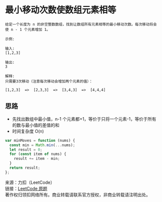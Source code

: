 # 最小移动次数使数组元素相等

```text
给定一个长度为 n 的非空整数数组，找到让数组所有元素相等的最小移动次数。每次移动将会使 n - 1 个元素增加 1。

示例:

输入:
[1,2,3]

输出:
3

解释:
只需要3次移动（注意每次移动会增加两个元素的值）：

[1,2,3]  =>  [2,3,3]  =>  [3,4,3]  =>  [4,4,4]
```

## 思路

- 先找出数组中最小值，n-1 个元素都+1，等价于只将一个元素-1，等价于所有的数与最小值的差值的和
- 时间复杂度 O(n)

```js
var minMoves = function (nums) {
  const min = Math.min(...nums);
  let result = 0;
  for (const item of nums) {
    result += item - min;
  }
  return result;
};
```

来源：力扣（LeetCode）  
链接：[LeetCode 原题](https://leetcode-cn.com/problems/minimum-moves-to-equal-array-elements)  
著作权归领扣网络所有。商业转载请联系官方授权，非商业转载请注明出处。
